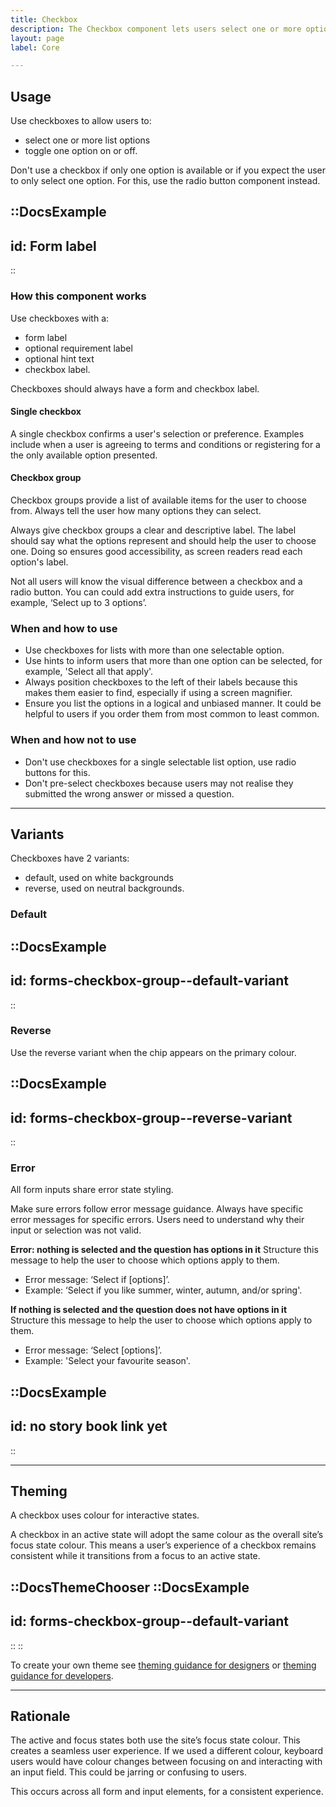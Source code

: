 ```yaml
---
title: Checkbox
description: The Checkbox component lets users select one or more options from a list.
layout: page
label: Core

---
```


## Usage
Use checkboxes to allow users to:
- select one or more list options
- toggle one option on or off.

Don't use a checkbox if only one option is available or if you expect the user to only select one option. For this, use the radio button component instead.

::DocsExample
---
id: Form label
---
::

### How this component works
Use checkboxes with a:
- form label
- optional requirement label
- optional hint text
- checkbox label.

Checkboxes should always have a form and checkbox label.

#### Single checkbox
A single checkbox confirms a user's selection or preference. Examples include when a user is agreeing to terms and conditions or registering for a the only available option presented.

#### Checkbox group
Checkbox groups provide a list of available items for the user to choose from. Always tell the user how many options they can select. 

Always give checkbox groups a clear and descriptive label. The label should say what the options represent and should help the user to choose one. Doing so ensures good accessibility, as screen readers read each option's label.

Not all users will know the visual difference between a checkbox and a radio button. You can could add extra instructions to guide users, for example, ‘Select up to 3 options’.

### When and how to use
- Use checkboxes for lists with more than one selectable option.
- Use hints to inform users that more than one option can be selected, for example, 'Select all that apply'.
- Always position checkboxes to the left of their labels because this makes them easier to find, especially if using a screen magnifier.
- Ensure you list the options in a logical and unbiased manner. It could be helpful to users if you order them from most common to least common.

### When and how not to use
- Don't use checkboxes for a single selectable list option, use radio buttons for this.
- Don't pre-select checkboxes because users may not realise they submitted the wrong answer or missed a question.

---

## Variants
Checkboxes have 2 variants:
- default, used on white backgrounds
- reverse, used on neutral backgrounds.

### Default
::DocsExample
---
id: forms-checkbox-group--default-variant
---
::

### Reverse
Use the reverse variant when the chip appears on the primary colour.

::DocsExample
---
id: forms-checkbox-group--reverse-variant
---
::

### Error
All form inputs share error state styling. 

Make sure errors follow error message guidance. Always have specific error messages for specific errors. Users need to understand why their input or selection was not valid.

**Error: nothing is selected and the question has options in it**
Structure this message to help the user to choose which options apply to them.
- Error message: ‘Select if \[options\]’. 
- Example: ‘Select if you like summer, winter, autumn, and/or spring'.

**If nothing is selected and the question does not have options in it**
Structure this message to help the user to choose which options apply to them.
- Error message: ‘Select \[options\]’.
- Example: 'Select your favourite season'.

::DocsExample
---
id: no story book link yet
---
::


---

## Theming
A checkbox uses colour for interactive states.  

A checkbox in an active state will adopt the same colour as the overall site’s focus state colour. This means a user’s experience of a checkbox remains consistent while it transitions from a focus to an active state. 

::DocsThemeChooser
  ::DocsExample
  ---
  id: forms-checkbox-group--default-variant
  ---
  ::
::

To create your own theme see [theming guidance for designers]() or [theming guidance for developers]().

---

## Rationale
The active and focus states both use the site’s focus state colour. This creates a seamless user experience. If we used a different colour, keyboard users would have colour changes between focusing on and interacting with an input field. This could be jarring or confusing to users.

This occurs across all form and input elements, for a consistent experience.
